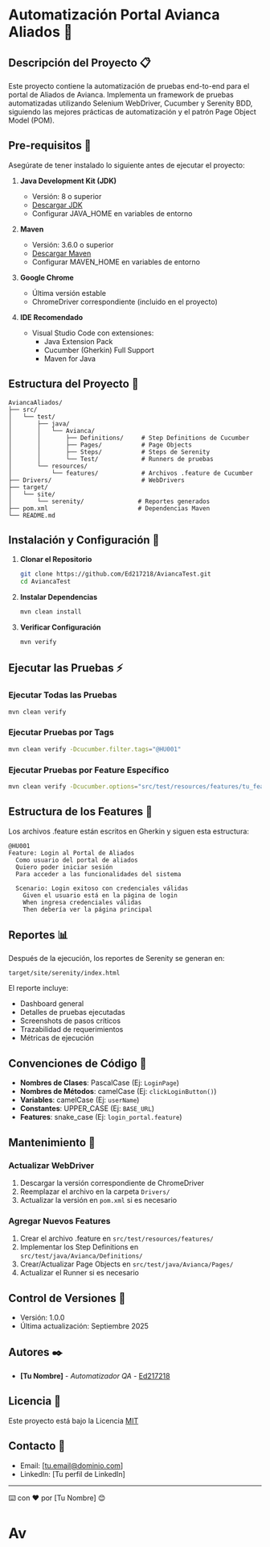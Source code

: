 # Automatización Portal Avianca Aliados 🛫

## Descripción del Proyecto 📋

Este proyecto contiene la automatización de pruebas end-to-end para el portal de Aliados de Avianca. Implementa un framework de pruebas automatizadas utilizando Selenium WebDriver, Cucumber y Serenity BDD, siguiendo las mejores prácticas de automatización y el patrón Page Object Model (POM).

## Pre-requisitos 📌

Asegúrate de tener instalado lo siguiente antes de ejecutar el proyecto:

1. **Java Development Kit (JDK)**
   - Versión: 8 o superior
   - [Descargar JDK](https://www.oracle.com/java/technologies/downloads/)
   - Configurar JAVA_HOME en variables de entorno

2. **Maven**
   - Versión: 3.6.0 o superior
   - [Descargar Maven](https://maven.apache.org/download.cgi)
   - Configurar MAVEN_HOME en variables de entorno

3. **Google Chrome**
   - Última versión estable
   - ChromeDriver correspondiente (incluido en el proyecto)

4. **IDE Recomendado**
   - Visual Studio Code con extensiones:
     - Java Extension Pack
     - Cucumber (Gherkin) Full Support
     - Maven for Java

## Estructura del Proyecto 🚀

```
AviancaAliados/
├── src/
│   └── test/
│       ├── java/
│       │   └── Avianca/
│       │       ├── Definitions/     # Step Definitions de Cucumber
│       │       ├── Pages/           # Page Objects 
│       │       ├── Steps/           # Steps de Serenity
│       │       └── Test/            # Runners de pruebas
│       └── resources/
│           └── features/            # Archivos .feature de Cucumber
├── Drivers/                         # WebDrivers
├── target/
│   └── site/
│       └── serenity/               # Reportes generados
├── pom.xml                         # Dependencias Maven
└── README.md
```

## Instalación y Configuración 🔧

1. **Clonar el Repositorio**
   ```bash
   git clone https://github.com/Ed217218/AviancaTest.git
   cd AviancaTest
   ```

2. **Instalar Dependencias**
   ```bash
   mvn clean install
   ```

3. **Verificar Configuración**
   ```bash
   mvn verify
   ```

## Ejecutar las Pruebas ⚡

### Ejecutar Todas las Pruebas
```bash
mvn clean verify
```

### Ejecutar Pruebas por Tags
```bash
mvn clean verify -Dcucumber.filter.tags="@HU001"
```

### Ejecutar Pruebas por Feature Específico
```bash
mvn clean verify -Dcucumber.options="src/test/resources/features/tu_feature.feature"
```

## Estructura de los Features 📝

Los archivos .feature están escritos en Gherkin y siguen esta estructura:

```gherkin
@HU001
Feature: Login al Portal de Aliados
  Como usuario del portal de aliados
  Quiero poder iniciar sesión
  Para acceder a las funcionalidades del sistema

  Scenario: Login exitoso con credenciales válidas
    Given el usuario está en la página de login
    When ingresa credenciales válidas
    Then debería ver la página principal
```

## Reportes 📊

Después de la ejecución, los reportes de Serenity se generan en:
```
target/site/serenity/index.html
```

El reporte incluye:
- Dashboard general
- Detalles de pruebas ejecutadas
- Screenshots de pasos críticos
- Trazabilidad de requerimientos
- Métricas de ejecución

## Convenciones de Código 📌

- **Nombres de Clases**: PascalCase (Ej: `LoginPage`)
- **Nombres de Métodos**: camelCase (Ej: `clickLoginButton()`)
- **Variables**: camelCase (Ej: `userName`)
- **Constantes**: UPPER_CASE (Ej: `BASE_URL`)
- **Features**: snake_case (Ej: `login_portal.feature`)

## Mantenimiento 🔧

### Actualizar WebDriver
1. Descargar la versión correspondiente de ChromeDriver
2. Reemplazar el archivo en la carpeta `Drivers/`
3. Actualizar la versión en `pom.xml` si es necesario

### Agregar Nuevos Features
1. Crear el archivo .feature en `src/test/resources/features/`
2. Implementar los Step Definitions en `src/test/java/Avianca/Definitions/`
3. Crear/Actualizar Page Objects en `src/test/java/Avianca/Pages/`
4. Actualizar el Runner si es necesario

## Control de Versiones 📌

- Versión: 1.0.0
- Última actualización: Septiembre 2025

## Autores ✒️

* **[Tu Nombre]** - *Automatizador QA* - [Ed217218](https://github.com/Ed217218)

## Licencia 📄

Este proyecto está bajo la Licencia [MIT](https://opensource.org/licenses/MIT)

## Contacto 📧

* Email: [tu.email@dominio.com]
* LinkedIn: [Tu perfil de LinkedIn]

---
⌨️ con ❤️ por [Tu Nombre] 😊
# Av
